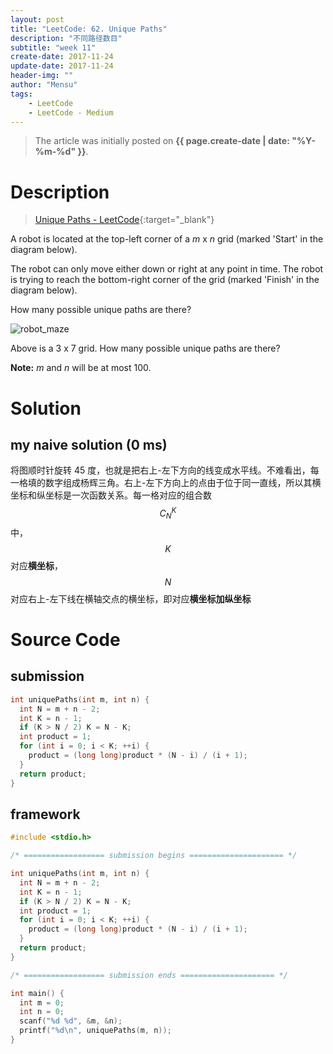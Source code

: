 ```yaml
---
layout: post
title: "LeetCode: 62. Unique Paths"
description: "不同路径数目"
subtitle: "week 11"
create-date: 2017-11-24
update-date: 2017-11-24
header-img: ""
author: "Mensu"
tags:
    - LeetCode
    - LeetCode - Medium
---
```


> The article was initially posted on **{{ page.create-date | date: "%Y-%m-%d" }}**.


# Description

> [Unique Paths - LeetCode](https://leetcode.com/problems/unique-paths/description/){:target="_blank"}

A robot is located at the top-left corner of a *m* x *n* grid (marked 'Start' in the diagram below).

The robot can only move either down or right at any point in time. The robot is trying to reach the bottom-right corner of the grid (marked 'Finish' in the diagram below).

How many possible unique paths are there?

![robot_maze](https://leetcode.com/static/images/problemset/robot_maze.png)

Above is a 3 x 7 grid. How many possible unique paths are there?

**Note:** *m* and *n* will be at most 100.

# Solution

## my naive solution (0 ms)

将图顺时针旋转 45 度，也就是把右上-左下方向的线变成水平线。不难看出，每一格填的数字组成杨辉三角。右上-左下方向上的点由于位于同一直线，所以其横坐标和纵坐标是一次函数关系。每一格对应的组合数 $$ C^{K}_{N} $$ 中，$$K$$ 对应**横坐标**，$$N$$ 对应右上-左下线在横轴交点的横坐标，即对应**横坐标加纵坐标**

# Source Code

## submission

~~~c
int uniquePaths(int m, int n) {
  int N = m + n - 2;
  int K = n - 1;
  if (K > N / 2) K = N - K;
  int product = 1;
  for (int i = 0; i < K; ++i) {
    product = (long long)product * (N - i) / (i + 1);
  }
  return product;
}

~~~

## framework

~~~c
#include <stdio.h>

/* ================== submission begins ===================== */

int uniquePaths(int m, int n) {
  int N = m + n - 2;
  int K = n - 1;
  if (K > N / 2) K = N - K;
  int product = 1;
  for (int i = 0; i < K; ++i) {
    product = (long long)product * (N - i) / (i + 1);
  }
  return product;
}

/* ================== submission ends ===================== */

int main() {
  int m = 0;
  int n = 0;
  scanf("%d %d", &m, &n);
  printf("%d\n", uniquePaths(m, n));
}

~~~
